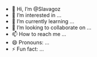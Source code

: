 - 👋 Hi, I’m @Slavagoz
- 👀 I’m interested in ...
- 🌱 I’m currently learning ...
- 💞️ I’m looking to collaborate on ...
- 📫 How to reach me ...
- 😄 Pronouns: ...
- ⚡ Fun fact: ...

<!---
Slavagoz/Slavagoz is a ✨ special ✨ repository because its `README.md` (this file) appears on your GitHub profile.
You can click the Preview link to take a look at your changes.
--->
